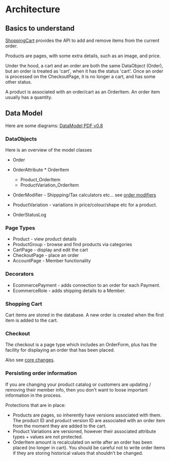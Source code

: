 # Architecture

## Basics to understand

[ShoppingCart](ShoppingCart) provides the API to add and remove items from the current order.

Products are pages, with some extra details, such as an image, and price.

Under the hood, a cart and an order are both the same DataObject (Order), but an order is treated as 'cart', 
when it has the status 'cart'.
Once an order is processed on the CheckoutPage, it is no longer a cart, and has some other status.

A product is associated with an order/cart as an OrderItem. An order item usually has a quantity.

## Data Model

Here are some diagrams:
[DataModel PDF v0.8](https://github.com/downloads/burnbright/silverstripe-shop/ShopModule0.8.pdf)


### DataObjects

Here is an overview of the model classes

  * Order
   * OrderAttribute
  	* OrderItem
  	 * Product_OrderItem
   	 * ProductVariation_OrderItem
   * OrderModifier - Shippping/Tax calculators etc... see [order modifiers](OrderModifiers)
   * ProductVariation - variations in price/colour/shape etc for a product.
   
   * OrderStatusLog

### Page Types

  * Product - view product details
  * ProductGroup - browse and find products via categories
  * CartPage - display and edit the cart
  * CheckoutPage - place an order
  * AccountPage - Member functionality

### Decorators

 * EcommercePayment - adds connection to an order for each Payment.
 * EcommerceRole - adds shipping details to a Member.

### Shopping Cart

Cart items are stored in the database. A new order is created when the first item is added to the cart.

### Checkout

The checkout is a page type which includes an OrderForm, plus has the facility for displaying an order that has been placed. 

Also see [core changes](CoreChanges).

### Persisting order information

If you are changing your product catalog or customers are updating / removing their member info, then you don't want to loose
important information in the process.

Protections that are in place:

 * Products are pages, so inherently have versions associated with them. The product ID and product version ID are associated 
 with an order item from the moment they are added to the cart.
 * Product Variations are versioned, however their associated attribute types + values are not protected.
 * OrderItem amount is recalculated on write after an order has been placed (no longer in cart). You should be careful not to
 write order items if they are storing historical values that shouldn't be changed.